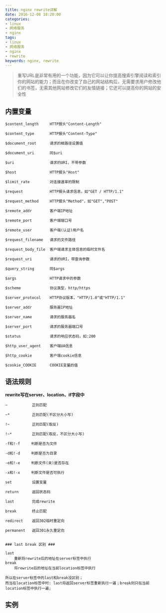 ```yaml
---
title: nginx rewrite详解
date: 2016-12-08 18:20:00
categories:
- linux
- 网络服务
- nginx
tags:
- linux
- 网络服务
- nginx
- rewrite
keywords: nginx, rewrite
---
```

> 重写URL是非常有用的一个功能，因为它可以让你提高搜索引擎阅读和索引你的网站的能力；而且在你改变了自己的网站结构后，无需要求用户修改他们的书签，无需其他网站修改它们的友情链接；它还可以提高你的网站的安全性

<!-- more -->

## 内置变量
<pre><code class="language-nginx line-numbers">$content_length     HTTP报头"Content-Length"

$content_type       HTTP报头"Content-Type"

$document_root      请求的根路径设置值

$document_uri       同$uri

$uri                请求的URI，不带参数

$host               HTTP报头"Host"

$limit_rate         对连接速率的限制

$request            HTTP报头请求信息，如"GET / HTTP/1.1"

$request_method     HTTP报头"Method"，如"GET","POST"

$remote_addr        客户端IP地址

$remote_port        客户端端口号

$remote_user        客户端(认证)用户名

$request_filename   请求的文件路径

$request_body_file  客户端请求主体信息的临时文件名

$request_uri        请求的URI，带查询参数

$query_string       同$args

$args               HTTP请求中的参数

$scheme             协议类型，http/https

$server_protocol    HTTP协议版本，"HTTP/1.0"或"HTTP/1.1"

$server_addr        服务器IP地址

$server_name        请求的服务器名

$server_port        请求的服务器端口号

$status             请求的响应状态码，如:200

$http_user_agent    客户端UA信息

$http_cookie        客户端cookie信息

$cookie_COOKIE      COOKIE变量的值
</code></pre>

## 语法规则
**rewrite写在server、location、if字段中**
<pre><code class="language-nginx line-numbers">~           正则匹配

~*          正则匹配(不区分大小写)

!~          正则匹配(取反)

!~*         正则匹配(取反，不区分大小写)

-f和!-f     判断是否为文件

-d和!-d     判断是否为目录

-e和!-e     判断文件(夹)是否存在

-x和!-x     判断文件是否可执行

set         设置变量

return      返回状态码

last        完成rewrite

break       终止匹配

redirect    返回302临时重定向

permanent   返回301永久重定向


### last break 区别 ###

last
    重新将rewrite后的地址在server标签中执行
break
    将rewrite后的地址在当前location标签中执行

所以在server标签中的last和break没区别；
而当在location标签中时: last将返回server标签重新执行一遍；break则只在当前location标签中执行一遍;
</code></pre>

## 实例
<pre><code class="language-nginx line-numbers"><script type="text/plain">## 合并多个域名，防止被搜索引擎判定为重复内容
## 使用301重定向还可以防止分散权重
server {
    listen 80;
    server_name www.zfl9.com zfl9.com;
    root /usr/share/nginx/html/www.zfl9.com;
    index index.html index.php;
    if ($host !~* ^www.zfl9.com$) {
        return 301 http://www.zfl9.com$request_uri;
    }
}

## 网页重命名，用301重定向，传递权重
server {
    listen 80;
    server_name www.zfl9.com;
    root /usr/share/nginx/html/www.zfl9.com;
    index index.html index.php;
    rewrite ^/RegExp\.html /regexp.html permanent;
    rewrite ^/python3-1\.html /python3-basic.html permanent;
}

## 全站https
server {
    listen       443 ssl;
    server_name  zfl9.com www.zfl9.com;
    if ($host !~* ^www.zfl9.com$) {
        return 301 https://www.zfl9.com$request_uri;
    }
    root         /usr/share/nginx/html/www.zfl9.com;
    index    index.html;
    ssl      on;
    ssl_certificate "/etc/pki/zfl9.com/server.crt";
    ssl_certificate_key "/etc/pki/zfl9.com/server.key";
}
server {
    listen 80;
    server_name zfl9.com www.zfl9.com;
    return 301 https://www.zfl9.com$request_uri;
}

## return http_code 返回http状态码
server {
    listen 80;
    server_name www.zfl9.com;
    root /usr/share/nginx/html/www.zfl9.com;
    index index.html;
    if ($request_uri ~* ^/admin/) {
        return 403;
    }
}
</script></code></pre>
